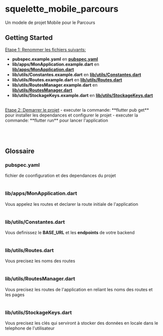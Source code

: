 # squelette_mobile_parcours

Un modele de projet Mobile pour le Parcours

## Getting Started

<ins>Etape 1: Renommer les fichiers suivants:</ins>

-   **pubspec.example.yaml** en [**pubspec.yaml**](#)
-   **lib/apps/MonApplication.example.dart** en [**lib/apps/MonApplication.dart**](#libappsmonapplicationdart) 
-   **lib/utils/Constantes.example.dart** en [**lib/utils/Constantes.dart**](#libutilsconstantesdart)
-   **lib/utils/Routes.example.dart** en [**lib/utils/Routes.dart**](#libutilsroutesdart)
-   **lib/utils/RoutesManager.example.dart** en [**lib/utils/RoutesManager.dart**](#libutilsroutesmanagerdart)
-   **lib/utils/StockageKeys.example.dart** en [**lib/utils/StockageKeys.dart**](#libutilsstockagekeysdart)

<br>
<ins>Etape 2: Demarrer le projet</ins>
-   executer la commande: **flutter pub get** pour installer les dependances et configurer le projet
-   executer la commande: **flutter run** pour lancer l'application
<br>
<br>
<br>
<br>

## Glossaire

### **pubspec.yaml**
fichier de coonfiguration et des dependances du projet
<br><br>

### **lib/apps/MonApplication.dart**
Vous appelez les routes et declarer la route initiale de l'application
<br><br>

### **lib/utils/Constantes.dart**
Vous definissez le **BASE_URL** et les **endpoints** de votre backend
<br><br>

### **lib/utils/Routes.dart**
Vous precisez les noms des routes
<br><br>

### **lib/utils/RoutesManager.dart**
Vous precisez les routes de l'application en reliant les noms des routes et les pages
<br><br>

### **lib/utils/StockageKeys.dart**
Vous precisez les clés qui serviront à stocker des données en locale dans le telephone de l'utilisateur
<br><br>
